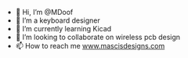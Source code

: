 - 👋 Hi, I’m @MDoof
- 👀 I’m a keyboard designer
- 🌱 I’m currently learning Kicad
- 💞️ I’m looking to collaborate on wireless pcb design
- 📫 How to reach me www.mascisdesigns.com
<!---
MDoof/MDoof is a ✨ special ✨ repository because its `README.md` (this file) appears on your GitHub profile.
You can click the Preview link to take a look at your changes.
--->
